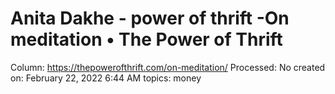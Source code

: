 # Anita Dakhe - power of thrift -On meditation • The Power of Thrift

Column: https://thepowerofthrift.com/on-meditation/
Processed: No
created on: February 22, 2022 6:44 AM
topics: money